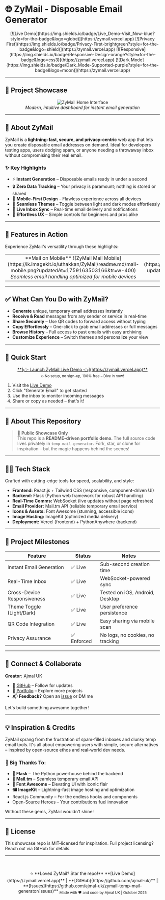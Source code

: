 # 🌐 ZyMail - Disposable Email Generator

<div align="center">
  [![Live Demo](https://img.shields.io/badge/Live_Demo-Visit_Now-blue?style=for-the-badge&logo=globe)](https://zymail.vercel.app)
  [![Privacy First](https://img.shields.io/badge/Privacy-First-brightgreen?style=for-the-badge&logo=shield)](https://zymail.vercel.app)
  [![Responsive](https://img.shields.io/badge/Responsive-Design-orange?style=for-the-badge&logo=css3)](https://zymail.vercel.app)
  [![Dark Mode](https://img.shields.io/badge/Dark_Mode-Supported-purple?style=for-the-badge&logo=moon)](https://zymail.vercel.app)
</div>

---

## 📸 Project Showcase

<div align="center">
  <img src="https://ik.imagekit.io/uthakkan/ZyMail/readme.md/home.png?tr=w-800" alt="ZyMail Home Interface" />
  <br><em>Modern, intuitive dashboard for instant email generation</em>
</div>

---

## 🚀 About ZyMail

ZyMail is a **lightning-fast, secure, and privacy-centric** web app that lets you create disposable email addresses on demand. Ideal for developers testing apps, users dodging spam, or anyone needing a throwaway inbox without compromising their real email.

### ✨ Key Highlights
- ⚡ **Instant Generation** – Disposable emails ready in under a second
- 🔒 **Zero Data Tracking** – Your privacy is paramount; nothing is stored or shared
- 📱 **Mobile-First Design** – Flawless experience across all devices
- 🌙 **Seamless Themes** – Toggle between light and dark modes effortlessly
- 💬 **Live Inbox Sync** – Real-time email delivery and notifications
- 🎯 **Effortless UX** – Simple controls for beginners and pros alike

---

## 🎯 Features in Action

Experience ZyMail's versatility through these highlights:

<table align="center" width="100%">
<tr>
<td width="50%" align="center">
**Mail on Mobile**  
![ZyMail Mail Mobile](https://ik.imagekit.io/uthakkan/ZyMail/readme.md/mail-mobile.png?updatedAt=1759163503166&tr=w-400)  
<em>Seamless email handling optimized for mobile devices</em>
</td>
<td width="50%" align="center">
**QR Code Sharing**  
![ZyMail QR](https://ik.imagekit.io/uthakkan/ZyMail/readme.md/qr.png?updatedAt=1759163499302&tr=w-400)  
<em>Quickly share inboxes via scannable QR</em>
</td>
</tr>
</table>

---

## ✅ What Can You Do with ZyMail?

- **Generate** unique, temporary email addresses instantly
- **Receive & Read** messages from any sender or service in real-time
- **Share Securely** – Use QR codes to forward access without typing
- **Copy Effortlessly** – One-click to grab email addresses or full messages
- **Browse History** – Full access to past emails with easy archiving
- **Customize Experience** – Switch themes and personalize your view

---

## 🚀 Quick Start

<div align="center">
  <a href="https://zymail.vercel.app">
    **[👉 Launch ZyMail Live Demo 👈](https://zymail.vercel.app)**
  </a>
  <br><sub>🔥 No setup, no sign-up, 100% free – Dive in now!</sub>
</div>

1. Visit the [Live Demo](https://zymail.vercel.app)
2. Click "Generate Email" to get started
3. Use the inbox to monitor incoming messages
4. Share or copy as needed – that's it!

---

## 📝 About This Repository

> 📌 **Public Showcase Only**  
> This repo is a **README-driven portfolio demo**. The full source code lives privately in `temp-mail-generator`. Fork, star, or clone for inspiration – but the magic happens behind the scenes!

---

## 👨‍💻 Tech Stack

Crafted with cutting-edge tools for speed, scalability, and style:

- **Frontend:** React.js + Tailwind CSS (responsive, component-driven UI)
- **Backend:** Flask (Python web framework for robust API handling)
- **Real-Time Comms:** WebSocket (live updates without page refreshes)
- **Email Provider:** Mail.tm API (reliable temporary email service)
- **Icons & Assets:** Font Awesome (stunning, accessible icons)
- **Image Hosting:** ImageKit (optimized media delivery)
- **Deployment:** Vercel (frontend) + PythonAnywhere (backend)

---

## 🌟 Project Milestones

| Feature                  | Status          | Notes                          |
|--------------------------|-----------------|--------------------------------|
| Instant Email Generation | ✅ Live         | Sub-second creation time       |
| Real-Time Inbox          | ✅ Live         | WebSocket-powered sync         |
| Cross-Device Responsiveness | ✅ Live      | Tested on iOS, Android, Desktop |
| Theme Toggle (Light/Dark)| ✅ Live         | User preference persistence    |
| QR Code Integration      | ✅ Live         | Easy sharing via mobile scan   |
| Privacy Assurance        | ✅ Enforced     | No logs, no cookies, no tracking |

---

## 📧 Connect & Collaborate

**Creator:** Ajmal UK  
- 🐙 [GitHub](https://github.com/ajmal-uk) – Follow for updates  
- 💼 [Portfolio](https://ajmaluk.netlify.com) – Explore more projects  
- 📬 **Feedback?** Open an [issue](https://github.com/ajmal-uk/zymail-temp-mail-generator/issues) or DM me  

Let's build something awesome together!

---

## 💡 Inspiration & Credits

ZyMail sprang from the frustration of spam-filled inboxes and clunky temp email tools. It's all about empowering users with simple, secure alternatives – inspired by open-source ethos and real-world dev needs.

### 🙌 Big Thanks To:
- **🐍 Flask** – The Python powerhouse behind the backend  
- **📧 Mail.tm** – Seamless temporary email API  
- **🎨 Font Awesome** – Elevating UI with iconic flair  
- **🖼 ImageKit** – Lightning-fast image hosting and optimization  
- React.js Community – For the endless hooks and components  
- Open-Source Heroes – Your contributions fuel innovation  

Without these gems, ZyMail wouldn't shine!

---

## 📄 License

This showcase repo is MIT-licensed for inspiration. Full project licensing? Reach out via GitHub for details.

---

<div align="center">
  <br><br>
  ⭐ **Loved ZyMail? Star the repo!**  
  **[Live Demo](https://zymail.vercel.app)** | **[GitHub](https://github.com/ajmal-uk)** | **[Issues](https://github.com/ajmal-uk/zymail-temp-mail-generator/issues)**  
  <sub>Made with ❤️ and code by Ajmal UK | October 2025</sub>
</div>
